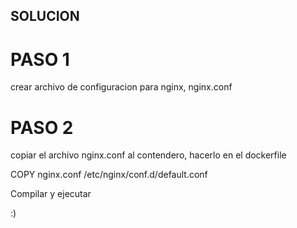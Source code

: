 ## SOLUCION

# PASO 1

crear archivo de configuracion para nginx, nginx.conf

# PASO 2

copiar el archivo nginx.conf al contendero, hacerlo en el dockerfile

COPY nginx.conf /etc/nginx/conf.d/default.conf

Compilar y ejecutar

:)